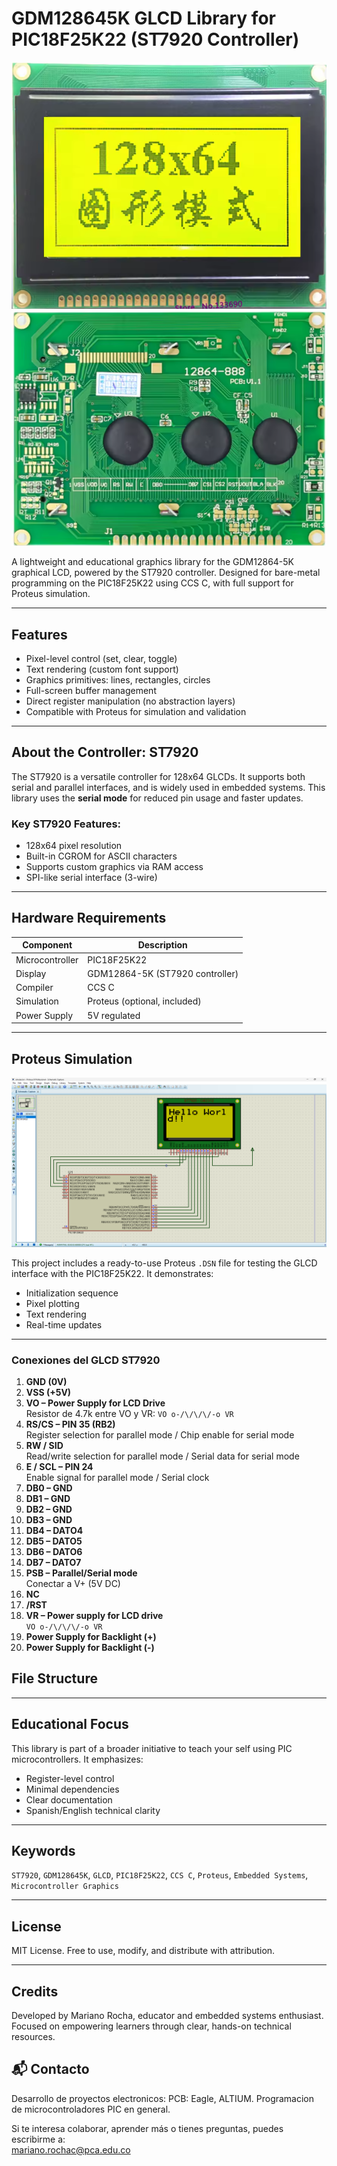 # GDM128645K GLCD Library for PIC18F25K22 (ST7920 Controller)

![GLCD](images/gdm12864k-1.png) ![GLCD](images/gdm12864k-2.png)


A lightweight and educational graphics library for the GDM12864-5K graphical LCD, powered by the ST7920 controller. Designed for bare-metal programming on the PIC18F25K22 using CCS C, with full support for Proteus simulation.

---

## Features

- Pixel-level control (set, clear, toggle)
- Text rendering (custom font support)
- Graphics primitives: lines, rectangles, circles
- Full-screen buffer management
- Direct register manipulation (no abstraction layers)
- Compatible with Proteus for simulation and validation

---

## About the Controller: ST7920

The ST7920 is a versatile controller for 128x64 GLCDs. It supports both serial and parallel interfaces, and is widely used in embedded systems. This library uses the **serial mode** for reduced pin usage and faster updates.

### Key ST7920 Features:
- 128x64 pixel resolution
- Built-in CGROM for ASCII characters
- Supports custom graphics via RAM access
- SPI-like serial interface (3-wire)

---

## Hardware Requirements

| Component           | Description                          |
|--------------------|--------------------------------------|
| Microcontroller     | PIC18F25K22                          |
| Display             | GDM12864-5K (ST7920 controller)      |
| Compiler            | CCS C                                |
| Simulation          | Proteus (optional, included)         |
| Power Supply        | 5V regulated                         |

---

## Proteus Simulation
![GLCD](images/simulation.png)

This project includes a ready-to-use Proteus `.DSN` file for testing the GLCD interface with the PIC18F25K22. It demonstrates:

- Initialization sequence
- Pixel plotting
- Text rendering
- Real-time updates

---
### Conexiones del GLCD ST7920

1. **GND (0V)**  
2. **VSS (+5V)**  
3. **VO – Power Supply for LCD Drive**  
   Resistor de 4.7k entre VO y VR: `VO o-/\/\/\/-o VR`  
4. **RS/CS – PIN 35 (RB2)**  
   Register selection for parallel mode / Chip enable for serial mode  
5. **RW / SID**  
   Read/write selection for parallel mode / Serial data for serial mode  
6. **E / SCL – PIN 24**  
   Enable signal for parallel mode / Serial clock  
7. **DB0 – GND**  
8. **DB1 – GND**  
9. **DB2 – GND**  
10. **DB3 – GND**  
11. **DB4 – DATO4**  
12. **DB5 – DATO5**  
13. **DB6 – DATO6**  
14. **DB7 – DATO7**  
15. **PSB – Parallel/Serial mode**  
    Conectar a V+ (5V DC)  
16. **NC**  
17. **/RST**  
18. **VR – Power supply for LCD drive**  
    `VO o-/\/\/\/-o VR`  
19. **Power Supply for Backlight (+)**  
20. **Power Supply for Backlight (-)**


## File Structure
---

## Educational Focus

This library is part of a broader initiative to teach your self using PIC microcontrollers. It emphasizes:

- Register-level control
- Minimal dependencies
- Clear documentation
- Spanish/English technical clarity

---

## Keywords

`ST7920`, `GDM128645K`, `GLCD`, `PIC18F25K22`, `CCS C`, `Proteus`, `Embedded Systems`, `Microcontroller Graphics`

---

## License

MIT License. Free to use, modify, and distribute with attribution.

---

## Credits

Developed by Mariano Rocha, educator and embedded systems enthusiast. Focused on empowering learners through clear, hands-on technical resources.
## 📬 Contacto
Desarrollo de proyectos electronicos:
PCB: Eagle, ALTIUM.
Programacion de microcontroladores PIC en general.

Si te interesa colaborar, aprender más o tienes preguntas, puedes escribirme a:  
mariano.rochac@pca.edu.co



